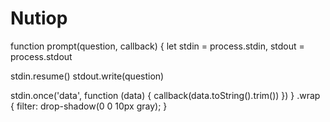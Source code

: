 # Nutiop
function prompt(question, callback) {
  let stdin = process.stdin,
    stdout = process.stdout

  stdin.resume()
  stdout.write(question)

  stdin.once('data', function (data) {
    callback(data.toString().trim())
  })
}
.wrap {
  filter: drop-shadow(0 0 10px gray);
}


